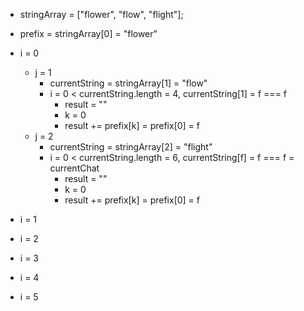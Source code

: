 - stringArray = ["flower", "flow", "flight"];

- prefix = stringArray[0] = "flower"

- i = 0
  - j = 1
    - currentString = stringArray[1] = "flow"
    - i = 0 < currentString.length = 4, currentString[1] = f === f
      - result = ""
      - k = 0
      - result += prefix[k] = prefix[0] = f
  - j = 2
    - currentString = stringArray[2] = "flight"
    - i = 0 < currentString.length = 6, currentString[f] = f === f = currentChat
      - result = ""
      - k = 0
      - result += prefix[k] = prefix[0] = f
- i = 1
- i = 2
- i = 3
- i = 4
- i = 5
